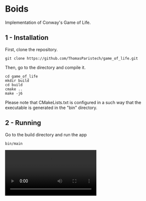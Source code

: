 # Boids

Implementation of Conway's Game of Life.

## 1 - Installation

First, clone the repository.
```
git clone https://github.com/ThomasParistech/game_of_life.git
```
Then, go to the directory and compile it.
```
cd game_of_life
mkdir build
cd build
cmake ..
make -j6
```
Please note that CMakeLists.txt is configured in a such way that the executable is generated in the "bin" directory.

## 2 - Running

Go to the build directory and run the app
```
bin/main
```

![](./game_of_life.mp4)


